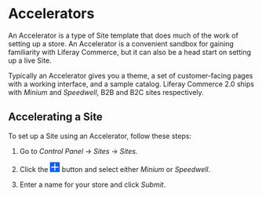 # Accelerators [](id=accelerators)

An Accelerator is a type of Site template that does much of the work of setting
up a store. An Accelerator is a convenient sandbox for gaining familiarity with
Liferay Commerce, but it can also be a head start on setting up a live Site.

Typically an Accelerator gives you a theme, a set of customer-facing pages with
a working interface, and a sample catalog. Liferay Commerce 2.0 ships with
*Minium* and *Speedwell*, B2B and B2C sites respectively.

## Accelerating a Site

To set up a Site using an Accelerator, follow these steps:

1.  Go to *Control Panel* &rarr; *Sites* &rarr; *Sites*.

2.  Click the ![Add](../../../images/icon-add.png) button and select either
    *Minium* or *Speedwell*.

3.  Enter a name for your store and click *Submit*.
